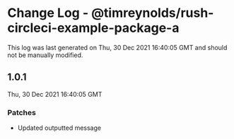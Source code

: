# Change Log - @timreynolds/rush-circleci-example-package-a

This log was last generated on Thu, 30 Dec 2021 16:40:05 GMT and should not be manually modified.

## 1.0.1
Thu, 30 Dec 2021 16:40:05 GMT

### Patches

- Updated outputted message 

